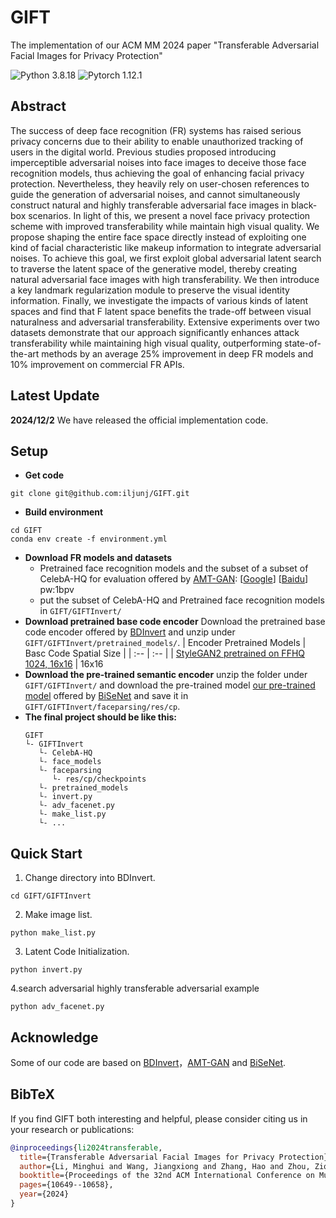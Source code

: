 # GIFT
The implementation of our ACM MM 2024 paper "Transferable Adversarial Facial Images for Privacy Protection"

![Python 3.8.18](https://img.shields.io/badge/python-3.8.18-green.svg?style=plastic)
![Pytorch 1.12.1](https://img.shields.io/badge/pytorch-1.12.1-red.svg?style=plastic)

## Abstract
The success of deep face recognition (FR) systems has raised serious privacy concerns due to their ability to enable unauthorized tracking of users in the digital world. Previous studies proposed introducing imperceptible adversarial noises into face images to deceive those face recognition models, thus achieving the goal of enhancing facial privacy protection. Nevertheless, they heavily rely on user-chosen references to guide the generation of adversarial noises, and cannot simultaneously construct natural and highly transferable adversarial face images in black-box scenarios. In light of this, we present a novel face privacy protection scheme with improved transferability while maintain high visual quality. We propose shaping the entire face space directly instead of exploiting one kind of facial characteristic like makeup information to integrate adversarial noises. To achieve this goal, we first exploit global adversarial latent search to traverse the latent space of the generative model, thereby creating natural adversarial face images with high transferability. We then introduce a key landmark regularization module to preserve the visual identity information. Finally, we investigate the impacts of various kinds of latent spaces and find that F latent space benefits the trade-off between visual naturalness and adversarial transferability. Extensive experiments over two datasets demonstrate that our approach significantly enhances attack transferability while maintaining high visual quality, outperforming state-of-the-art methods by an average 25% improvement in deep FR models and 10% improvement on commercial FR APIs.

## Latest Update
**2024/12/2** We have released the official implementation code.

## Setup
- **Get code**
```shell
git clone git@github.com:iljunj/GIFT.git
```
- **Build environment**
```shell
cd GIFT
conda env create -f environment.yml
```
- **Download FR models and datasets**
  - Pretrained face recognition models and the subset of a subset of CelebA-HQ for evaluation offered by [AMT-GAN](https://github.com/CGCL-codes/AMT-GAN):
    [[Google](https://drive.google.com/file/d/1Vuek5-YTZlYGoeoqyM5DlvnaXMeii4O8/view?usp=sharing)] [[Baidu](https://pan.baidu.com/s/1hiIV1GVZTwV1o2Q4DfC2Cg)] pw:1bpv
  - put the subset of CelebA-HQ and Pretrained face recognition models in ```GIFT/GIFTInvert/```
- **Download pretrained base code encoder**
  Download the pretrained base code encoder offered by [BDInvert](https://github.com/kkang831/BDInvert_Release) and unzip under `GIFT/GIFTInvert/pretrained_models/`.
  | Encoder Pretrained Models                   | Basc Code Spatial Size |
  | :--                                         | :--    |
  | [StyleGAN2 pretrained on FFHQ 1024, 16x16](https://drive.google.com/file/d/1Gwi7I72vL7rdwET1Q0QnR71ZuZ0M3Jx1/view?usp=sharing)    | 16x16
- **Download the pre-trained semantic encoder**
  unzip the folder under `GIFT/GIFTInvert/` and  download the pre-trained model [our pre-trained model](https://drive.google.com/open?id=154JgKpzCPW82qINcVieuPH3fZ2e0P812) offered by [BiSeNet](https://github.com/zllrunning/face-parsing.PyTorch) and save it in `GIFT/GIFTInvert/faceparsing/res/cp`.
- **The final project should be like this:**
    ```shell
    GIFT
    └- GIFTInvert
       └- CelebA-HQ
       └- face_models
       └- faceparsing
          └- res/cp/checkpoints
       └- pretrained_models
       └- invert.py
       └- adv_facenet.py
       └- make_list.py
       └- ...
    ```

## Quick Start
1. Change directory into BDInvert.
```shell
cd GIFT/GIFTInvert
```
2. Make image list.
```shell
python make_list.py
```
3. Latent Code Initialization.
```shell
python invert.py
```
4.search adversarial highly transferable adversarial example
```shell
python adv_facenet.py
```

## Acknowledge
Some of our code are based on [BDInvert](https://github.com/kkang831/BDInvert_Release)，[AMT-GAN](https://github.com/CGCL-codes/AMT-GAN) and [BiSeNet](https://github.com/zllrunning/face-parsing.PyTorch).

## BibTeX 
If you find GIFT both interesting and helpful, please consider citing us in your research or publications:
```bibtex
@inproceedings{li2024transferable,
  title={Transferable Adversarial Facial Images for Privacy Protection},
  author={Li, Minghui and Wang, Jiangxiong and Zhang, Hao and Zhou, Ziqi and Hu, Shengshan and Pei, Xiaobing},
  booktitle={Proceedings of the 32nd ACM International Conference on Multimedia},
  pages={10649--10658},
  year={2024}
}
```



